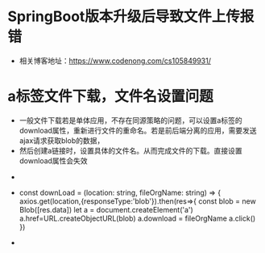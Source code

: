 # SpringBoot版本升级后导致文件上传报错
- 相关博客地址：https://www.codenong.com/cs105849931/

# a标签文件下载，文件名设置问题
- 一般文件下载若是单体应用，不存在同源策略的问题，可以设置a标签的download属性，重新进行文件的重命名。若是前后端分离的应用，需要发送ajax请求获取blob的数据，
- 然后创建a链接时，设置具体的文件名。从而完成文件的下载。直接设置download属性会失效
- ```
- const downLoad = (location: string, fileOrgName: string) => {
        axios.get(location,{responseType:'blob'}).then(res=>{
        const blob = new Blob([res.data])
        let a = document.createElement('a')
        a.href=URL.createObjectURL(blob)
        a.download = fileOrgName
        a.click()
      })
- ```